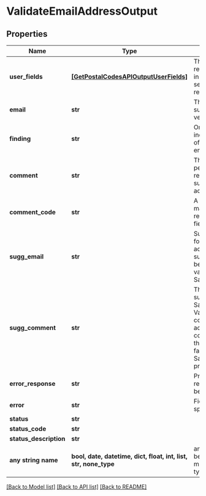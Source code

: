 # ValidateEmailAddressOutput


## Properties
Name | Type | Description | Notes
------------ | ------------- | ------------- | -------------
**user_fields** | [**[GetPostalCodesAPIOutputUserFields]**](GetPostalCodesAPIOutputUserFields.md) | These fields are returned, unmodified, in the user_fields section of the response. | [optional] 
**email** | **str** | The email address submitted for verification. | [optional] 
**finding** | **str** | One character code indicating the validity of the submitted email address. | [optional] 
**comment** | **str** | The comment string pertaining to the result of the submitted email address. | [optional] 
**comment_code** | **str** | A short code which maps to each returned COMMENT field value. | [optional] 
**sugg_email** | **str** | Suggested correction for submitted email address, if found. A suggestion will only be provided if it is valid and SafeToDeliver. | [optional] 
**sugg_comment** | **str** | This field contains suggestion not SafeToDeliver when ValidateEmailAddress corrected the address and the corrected version of the email address failed one or more SafeToDeliver process checks. | [optional] 
**error_response** | **str** | Pre-formatted response intended to be provided to user. | [optional] 
**error** | **str** | Field reserved for special features only. | [optional] 
**status** | **str** |  | [optional] 
**status_code** | **str** |  | [optional] 
**status_description** | **str** |  | [optional] 
**any string name** | **bool, date, datetime, dict, float, int, list, str, none_type** | any string name can be used but the value must be the correct type | [optional]

[[Back to Model list]](../README.md#documentation-for-models) [[Back to API list]](../README.md#documentation-for-api-endpoints) [[Back to README]](../README.md)


